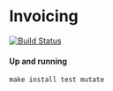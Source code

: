 # Invoicing

[![Build Status](https://github.com/RailsEventStore/cqrs-es-sample-with-res/workflows/invoicing/badge.svg)](https://github.com/RailsEventStore/cqrs-es-sample-with-res/actions/workflows/invoicing.yml)


#### Up and running

```
make install test mutate
```
